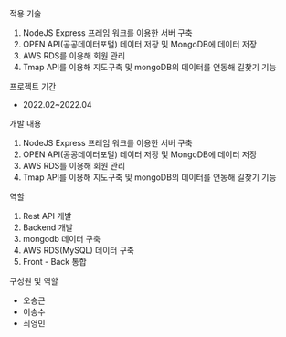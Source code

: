 적용 기술
1. NodeJS Express 프레임 워크를 이용한 서버 구축
2. OPEN API(공공데이터포털) 데이터 저장 및 MongoDB에 데이터 저장
3. AWS RDS를 이용해 회원 관리
4. Tmap API를 이용해 지도구축 및 mongoDB의 데이터를 연동해 길찾기 기능

프로젝트 기간
* 2022.02~2022.04

개발 내용
1. NodeJS Express 프레임 워크를 이용한 서버 구축
2. OPEN API(공공데이터포털) 데이터 저장 및 MongoDB에 데이터 저장
3. AWS RDS를 이용해 회원 관리
4. Tmap API를 이용해 지도구축 및 mongoDB의 데이터를 연동해 길찾기 기능

역할
1. Rest API 개발
2. Backend 개발
3. mongodb 데이터 구축
4. AWS RDS(MySQL) 데이터 구축
5. Front - Back 통합

구성원 및 역할
* 오승근
* 이승수
* 최영민

